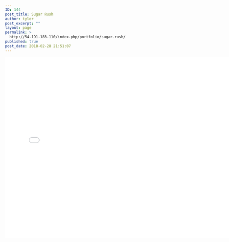 ```yaml
---
ID: 144
post_title: Sugar Rush
author: tyler
post_excerpt: ""
layout: page
permalink: >
  http://54.191.183.110/index.php/portfolio/sugar-rush/
published: true
post_date: 2018-02-28 21:51:07
---
```

<iframe width="150%" height="590" src="//54.191.183.110/bootstrap/Sugar_Rush.swf" frameborder="0"></iframe>